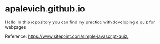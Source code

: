 # apalevich.github.io

Hello! In this repository you can find my practice with developing a quiz for webpages

Reference: https://www.sitepoint.com/simple-javascript-quiz/